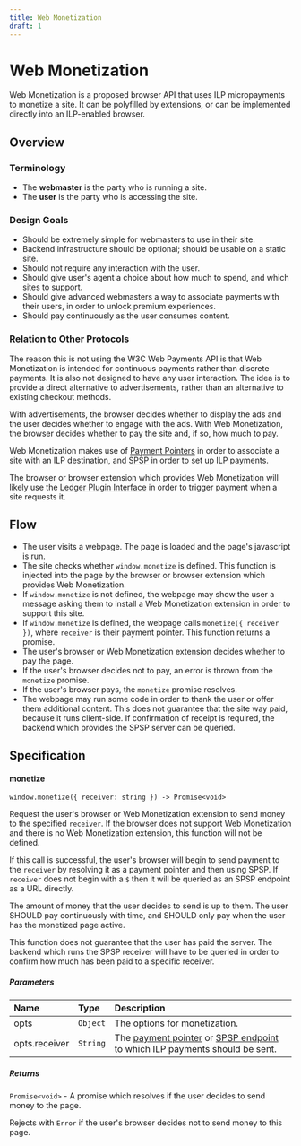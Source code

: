 ```yaml
---
title: Web Monetization
draft: 1
---
```


# Web Monetization

Web Monetization is a proposed browser API that uses ILP micropayments to monetize a site. It can be polyfilled by extensions, or can be implemented directly into an ILP-enabled browser.

## Overview

### Terminology

- The **webmaster** is the party who is running a site.
- The **user** is the party who is accessing the site.

### Design Goals

- Should be extremely simple for webmasters to use in their site.
- Backend infrastructure should be optional; should be usable on a static site.
- Should not require any interaction with the user.
- Should give user's agent a choice about how much to spend, and which sites to support.
- Should give advanced webmasters a way to associate payments with their users, in order to unlock premium experiences.
- Should pay continuously as the user consumes content.

### Relation to Other Protocols

The reason this is not using the W3C Web Payments API is that Web Monetization is intended for continuous payments rather than discrete payments. It is also not designed to have any user interaction. The idea is to provide a direct alternative to advertisements, rather than an alternative to existing checkout methods.

With advertisements, the browser decides whether to display the ads and the user decides whether to engage with the ads. With Web Monetization, the browser decides whether to pay the site and, if so, how much to pay.

Web Monetization makes use of [Payment Pointers](../0026-payment-pointers/0026-payment-pointers.md) in order to associate a site with an ILP destination, and [SPSP](../0009-simple-payment-setup-protocol/0009-simple-payment-setup-protocol.md) in order to set up ILP payments.

The browser or browser extension which provides Web Monetization will likely use the [Ledger Plugin Interface](../0004-ledger-plugin-interface/0004-ledger-plugin-interface) in order to trigger payment when a site requests it.

## Flow

- The user visits a webpage. The page is loaded and the page's javascript is run.
- The site checks whether `window.monetize` is defined. This function is injected into the page by the browser or browser extension which provides Web Monetization.
- If `window.monetize` is not defined, the webpage may show the user a message asking them to install a Web Monetization extension in order to support this site.
- If `window.monetize` is defined, the webpage calls `monetize({ receiver })`, where `receiver` is their payment pointer. This function returns a promise.
- The user's browser or Web Monetization extension decides whether to pay the page.
- If the user's browser decides not to pay, an error is thrown from the `monetize` promise.
- If the user's browser pays, the `monetize` promise resolves.
- The webpage may run some code in order to thank the user or offer them additional content. This does not guarantee that the site way paid, because it runs client-side. If confirmation of receipt is required, the backend which provides the SPSP server can be queried.

## Specification

#### monetize

`window.monetize({ receiver: string }) -> Promise<void>`

Request the user's browser or Web Monetization extension to send money to the specified `receiver`.
If the browser does not support Web Monetization and there is no Web Monetization extension, this
function will not be defined.

If this call is successful, the user's browser will begin to send payment to the `receiver` by resolving
it as a payment pointer and then using SPSP. If `receiver` does not begin with a `$` then it will be queried
as an SPSP endpoint as a URL directly.

The amount of money that the user decides to send is up to them. The user SHOULD pay continuously with time,
and SHOULD only pay when the user has the monetized page active.

This function does not guarantee that the user has paid the server. The backend which runs the SPSP receiver
will have to be queried in order to confirm how much has been paid to a specific receiver.

##### Parameters

| Name | Type | Description |
|:---|:---|:---|
| opts | `Object` | The options for monetization. |
| opts.receiver | `String` | The [payment pointer](../0009-simple-payment-setup-protocol/draft-4.html) or [SPSP endpoint](../0026-payment-pointers/draft-1.html) to which ILP payments should be sent. |

##### Returns

`Promise<void>` - A promise which resolves if the user decides to send money to the page.

Rejects with `Error` if the user's browser decides not to send money to this page.
